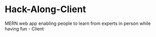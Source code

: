 # Hack-Along-Client
MERN web app enabling people to learn from experts in person while having fun - Client
